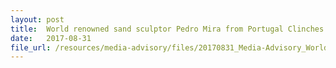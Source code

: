 ```yaml
---
layout: post
title:  World renowned sand sculptor Pedro Mira from Portugal Clinches Inaugural Sentosa International Sand Sculpting Championship
date:   2017-08-31
file_url: /resources/media-advisory/files/20170831_Media-Advisory_World-renowned-sand-sculptor-Pedro-Mira-from-Portugal-Clinches-Inaugural-Sentosa-International-Sand-Sculpting-Championship.pdf
---
```

